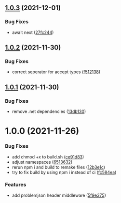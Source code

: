 ## [1.0.3](https://github.com/informatievlaanderen/problemjson-header-middleware/compare/v1.0.2...v1.0.3) (2021-12-01)


### Bug Fixes

* await next ([27fc244](https://github.com/informatievlaanderen/problemjson-header-middleware/commit/27fc2448d541c6921df532dbb80a1ea10946f76a))

## [1.0.2](https://github.com/informatievlaanderen/problemjson-header-middleware/compare/v1.0.1...v1.0.2) (2021-11-30)


### Bug Fixes

* correct seperator for accept types ([f512138](https://github.com/informatievlaanderen/problemjson-header-middleware/commit/f512138cc4a325af438f7f4ecd35585dd92992f9))

## [1.0.1](https://github.com/informatievlaanderen/problemjson-header-middleware/compare/v1.0.0...v1.0.1) (2021-11-30)


### Bug Fixes

* remove .net dependencies ([13db130](https://github.com/informatievlaanderen/problemjson-header-middleware/commit/13db130490b1d40331a982298d9649cb68d2f230))

# 1.0.0 (2021-11-26)


### Bug Fixes

* add chmod +x to build.sh ([ce91d83](https://github.com/informatievlaanderen/problemjson-header-middleware/commit/ce91d835a263949d585dc8c553caaf079d8d4984))
* adjust namespaces ([6513632](https://github.com/informatievlaanderen/problemjson-header-middleware/commit/65136325ed7fbc2e90e2bfcb028e707d69f15a00))
* rerun npm i and build to remake files ([12b3e1c](https://github.com/informatievlaanderen/problemjson-header-middleware/commit/12b3e1c1fe40d872a6540b77c720dd27339f1a8e))
* try to fix build by using npm i instead of ci ([fc584ea](https://github.com/informatievlaanderen/problemjson-header-middleware/commit/fc584ea654260023ea79d263a026642df7ad8606))


### Features

* add problemjson header middleware ([5f9e375](https://github.com/informatievlaanderen/problemjson-header-middleware/commit/5f9e3753094907070eddc024e3d93e4d53af245a))
